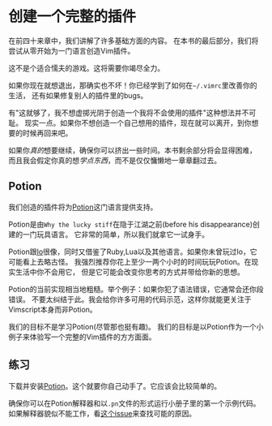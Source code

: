 创建一个完整的插件
======================

在前四十来章中，我们讲解了许多基础方面的内容。
在本书的最后部分，我们将尝试从零开始为一门语言创造Vim插件。

这不是个适合懦夫的游戏。这将需要你竭尽全力。

如果你现在就想退出，那确实也不坏！你已经学到了如何在`~/.vimrc`里改善你的生活，
还有如果修复别人的插件里的bugs。

有"这就够了，我不想虚掷光阴于创造一个我将不会使用的插件"这种想法并不可耻。
现实一点。如果你不想创造一个自己想用的插件，现在就可以离开，到你想要的时候再回来吧。

如果你*真的*想要继续，确保你可以挤出一些时间。本书剩余部分将会显得困难，
而且我会假定你真的想*学点东西*，而不是仅仅慵懒地一章章翻过去。

Potion
------

我们创造的插件将为[Potion][]这门语言提供支持。

Potion是由`Why the lucky stiff`在隐于江湖之前(before his disappearance)创建的一门玩具语言。
它非常的简单，所以我们就拿它一试身手。

Potion跟[Io][]很像，同时又借鉴了Ruby,Lua以及其他语言。如果你未曾玩过Io，它可能看上去略古怪。
我强烈推荐你花上至少一两个小时的时间玩玩Potion。在现实生活中你不会用它，
但是它可能会改变你思考的方式并带给你新的思想。

Potion的当前实现相当地粗糙。举个例子：如果你犯了语法错误，它通常会还你段错误。
不要太纠结于此。我会给你许多可用的代码示范，这样你就能更关注于Vimscript本身而非Potion。

我们的目标不是学习Potion(尽管那也挺有趣)。
我们的目标是以Potion作为一个小例子来体验写一个完整的Vim插件的方方面面。

练习
---------

下载并安装[Potion][]。这个就要你自己动手了。它应该会比较简单的。

确保你可以在Potion解释器和以`.pn`文件的形式运行小册子里的第一个示例代码。
如果解释器貌似不能工作，看[这个issue](https://github.com/fogus/potion/issues/12)来查找可能的原因。

[Potion]: http://fogus.github.com/potion/index.html
[Io]: http://iolanguage.com/
